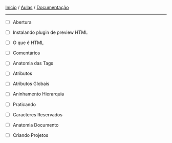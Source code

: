 [Início](https://github.com/Thalyalm/rocketseat-trilha-fundamentar) /
[Aulas](https://github.com/Thalyalm/rocketseat-trilha-fundamentar/tree/main/aulas/guia-estelar-de-html) /
[Documentação](https://github.com/Thalyalm/rocketseat-trilha-fundamentar/tree/main/documentacao)

---

- [ ] Abertura

- [ ] Instalando plugin de preview HTML

- [ ] O que é HTML

- [ ] Comentários

- [ ] Anatomia das Tags

- [ ] Atributos

- [ ] Atributos Globais

- [ ] Aninhamento Hierarquia

- [ ] Praticando

- [ ] Caracteres Reservados

- [ ] Anatomia Documento

- [ ] Criando Projetos